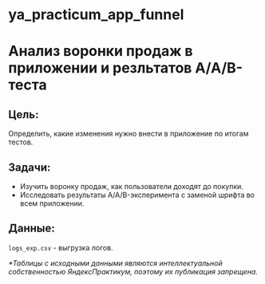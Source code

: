 # ya_practicum_app_funnel
# Анализ воронки продаж в приложении и резльтатов А/А/В-теста

## Цель:

Определить, какие изменения нужно внести в приложение по итогам тестов.

## Задачи:

- Изучить воронку продаж, как пользователи доходят до покупки.
- Исследовать результаты A/A/B-эксперимента с заменой шрифта во всем приложении.

## Данные:

`logs_exp.csv` - выгрузка логов.

_*Таблицы с исходными данными являются интеллектуальной собственностью ЯндексПрактикум, поэтому их публикация запрещена._
